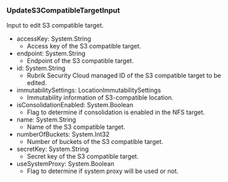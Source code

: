 ### UpdateS3CompatibleTargetInput
Input to edit S3 compatible target.

- accessKey: System.String
  - Access key of the S3 compatible target.
- endpoint: System.String
  - Endpoint of the S3 compatible target.
- id: System.String
  - Rubrik Security Cloud managed ID of the S3 compatible target to be edited.
- immutabilitySettings: LocationImmutabilitySettings
  - Immutability information of S3-compatible location.
- isConsolidationEnabled: System.Boolean
  - Flag to determine if consolidation is enabled in the NFS target.
- name: System.String
  - Name of the S3 compatible target.
- numberOfBuckets: System.Int32
  - Number of buckets of the S3 compatible target.
- secretKey: System.String
  - Secret key of the S3 compatible target.
- useSystemProxy: System.Boolean
  - Flag to determine if system proxy will be used or not.
